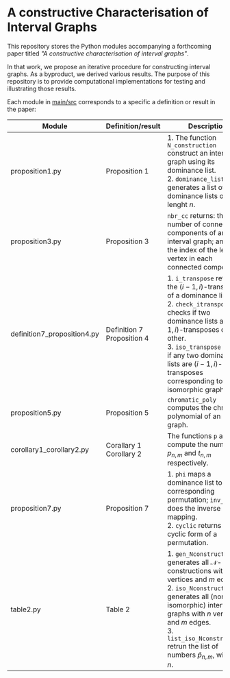 # A constructive Characterisation of Interval Graphs

This repository stores the Python modules accompanying a forthcoming paper titled *"A constructive characterisation of interval graphs"*.

In that work, we propose an iterative procedure for constructing interval graphs. As a byproduct, we derived various results. The purpose of this repository is to provide computational implementations for testing and illustrating those results. 

Each module in [main/src](https://github.com/n-chikh/A-constructive-characterisation-of-interval-graphs/tree/main/src) corresponds to a specific a definition or result in the paper:

| Module      | Definition/result | Description |
| ----------- | ----------- | ----------- |
| proposition1.py      | Proposition 1       | 1. The function `N_construction` construct an interval graph using its dominance list. <br> 2. `dominance_lists` generates a list of all dominance lists of lenght $n$. |
| proposition3.py   | Proposition 3       | `nbr_cc` returns: the number of connected components of an interval graph; and the the index of the leftmost vertex in each connected component. |
| definition7_proposition4.py   | Definition 7 <br> Proposition 4       | 1. `i_transpose` returns the $(i-1,i)$-transpose of a dominance list. <br> 2. `check_itranspose` checks if two dominance lists are $(i-1,i)$-transposes of each other. <br> 3. `iso_transpose` checks if any two dominance lists are $(i-1,i)$-transposes corresponding to two isomorphic graphs. |
| proposition5.py   | Proposition 5       | `chromatic_poly` computes the chromatic polynomial of an interval graph.|
| corollary1_corollary2.py   | Corallary 1 <br> Corollary 2       | The functions `p` and `t` compute the numbers $p_{n,m}$ and $t_{n,m}$ respectively. | 
| proposition7.py   | Proposition 7       | 1. `phi` maps a dominance list to its corresponding permutation; `inv_phi` does the inverse mapping. <br> 2. `cyclic` returns the cyclic form of a permutation. | 
| table2.py   | Table 2      | 1. `gen_Nconstructions` generates all $\mathcal{N}$-constructions with $n$ vertices and $m$ edges. <br> 2. `iso_Nconstructions` generates all (non isomorphic) interval graphs with $n$ vertices and $m$ edges. <br> 3. `list_iso_Nconstructions` retrun the list of numbers $\widetilde{p}_{n,m}$, with fixed $n$. |
